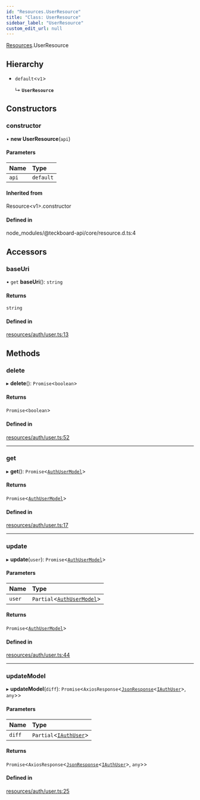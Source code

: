 ```yaml
---
id: "Resources.UserResource"
title: "Class: UserResource"
sidebar_label: "UserResource"
custom_edit_url: null
---
```


[Resources](../modules/Resources.md).UserResource

## Hierarchy

- `default`<`v1`\>

  ↳ **`UserResource`**

## Constructors

### constructor

• **new UserResource**(`api`)

#### Parameters

| Name | Type |
| :------ | :------ |
| `api` | `default` |

#### Inherited from

Resource<v1\>.constructor

#### Defined in

node_modules/@teckboard-api/core/resource.d.ts:4

## Accessors

### baseUri

• `get` **baseUri**(): `string`

#### Returns

`string`

#### Defined in

[resources/auth/user.ts:13](https://github.com/Teck-Digital/teckboard-api-js/blob/0ed37d3/packages/v1/resources/auth/user.ts#L13)

## Methods

### delete

▸ **delete**(): `Promise`<`boolean`\>

#### Returns

`Promise`<`boolean`\>

#### Defined in

[resources/auth/user.ts:52](https://github.com/Teck-Digital/teckboard-api-js/blob/0ed37d3/packages/v1/resources/auth/user.ts#L52)

___

### get

▸ **get**(): `Promise`<[`AuthUserModel`](Models.AuthUserModel.md)\>

#### Returns

`Promise`<[`AuthUserModel`](Models.AuthUserModel.md)\>

#### Defined in

[resources/auth/user.ts:17](https://github.com/Teck-Digital/teckboard-api-js/blob/0ed37d3/packages/v1/resources/auth/user.ts#L17)

___

### update

▸ **update**(`user`): `Promise`<[`AuthUserModel`](Models.AuthUserModel.md)\>

#### Parameters

| Name | Type |
| :------ | :------ |
| `user` | `Partial`<[`AuthUserModel`](Models.AuthUserModel.md)\> |

#### Returns

`Promise`<[`AuthUserModel`](Models.AuthUserModel.md)\>

#### Defined in

[resources/auth/user.ts:44](https://github.com/Teck-Digital/teckboard-api-js/blob/0ed37d3/packages/v1/resources/auth/user.ts#L44)

___

### updateModel

▸ **updateModel**(`diff`): `Promise`<`AxiosResponse`<[`JsonResponse`](../interfaces/endpoint.JsonResponse.md)<[`IAuthUser`](../interfaces/Resources.IAuthUser.md)\>, `any`\>\>

#### Parameters

| Name | Type |
| :------ | :------ |
| `diff` | `Partial`<[`IAuthUser`](../interfaces/Resources.IAuthUser.md)\> |

#### Returns

`Promise`<`AxiosResponse`<[`JsonResponse`](../interfaces/endpoint.JsonResponse.md)<[`IAuthUser`](../interfaces/Resources.IAuthUser.md)\>, `any`\>\>

#### Defined in

[resources/auth/user.ts:25](https://github.com/Teck-Digital/teckboard-api-js/blob/0ed37d3/packages/v1/resources/auth/user.ts#L25)
